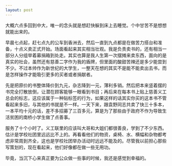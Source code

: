 ```yaml
---
layout: post
---
```

大概六点多回到中大，唯一的念头就是想赶快躲到床上去睡觉。个中甘苦不是想想就能出来的。

早晨七点起，赶七点九的公车到香洲去，然后一直到九点都是在做苦力搭台和准备，十点义卖正式开始。场面看起来其实相当壮观。我是负责卖书的，还有相当一部分人分组举着募捐箱到处走。其实也算是我人生第一次摆摊来卖东西，面向的是真实的社会，虽然还有慈善二字作为我的盾牌，但里面的酸甜苦辣还是多少能尝到不少。不过本帅作为新世纪的大学生，一整天在想的其实不是能不能卖出去书，而是怎样操作才能吸引更多的买者或者捐献者。

先是把原价的书整体降价到九元，杂志降到一元，薄利多销。然后把本来竖着摆的书完全打散放倒，让潜在顾客能够一眼看到书目；再后来在每本书上贴上慈善义工总会的标志，这应该属于一种贴标签的行为，如果这样的话其实你买的这本书不管看起来多旧，与其他的书就是不一样。一天下来，跟袁野同志共卖了快三十多本，一本平均十元的话，差不多招募了三百多元，算是为了那些由于政府不作为导致生活贫困的南桥小学生做了点善事。

服务了十个小时了。义工联里的应该叫大哥和大姐们都很善良，学到了不少东西。估计是学校社团里远远比不上的。再看看他们的物资，桌椅、水、横幅和杂物都考虑非常周到齐全，这也是学校社团举办活动时远远不能及的。尽管我以前担心那些写策划的，现在看起来，他们好像都在做一些无用功。

毕竟，当沉下心来真正要为公众做一些事的时候，我还是感觉到幸福的。